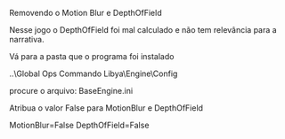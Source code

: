 Removendo o Motion Blur e DepthOfField

Nesse jogo o DepthOfField foi mal calculado e não tem relevância para a narrativa. 

Vá para a pasta que o programa foi instalado

..\Global Ops Commando Libya\Engine\Config

procure o arquivo: BaseEngine.ini

Atribua o valor False para MotionBlur e DepthOfField

MotionBlur=False
DepthOfField=False